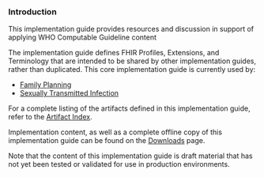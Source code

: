 ### Introduction

This implementation guide provides resources and discussion in support of applying WHO Computable Guideline content

The implementation guide defines FHIR Profiles, Extensions, and Terminology that are intended to be shared by other implementation guides, rather than duplicated. This core implementation guide is currently used by:

* [Family Planning](http://build.fhir.org/ig/who-int/fp-cds/index.html)
* [Sexually Transmitted Infection](http://build.fhir.org/ig/who-int/sti-cds/index.html)

For a complete listing of the artifacts defined in this implementation guide, refer to the [Artifact Index](artifacts.html).

Implementation content, as well as a complete offline copy of this implementation guide can be found on the [Downloads](downloads.html) page.

Note that the content of this implementation guide is draft material that has not yet been tested or validated for use in production environments.
